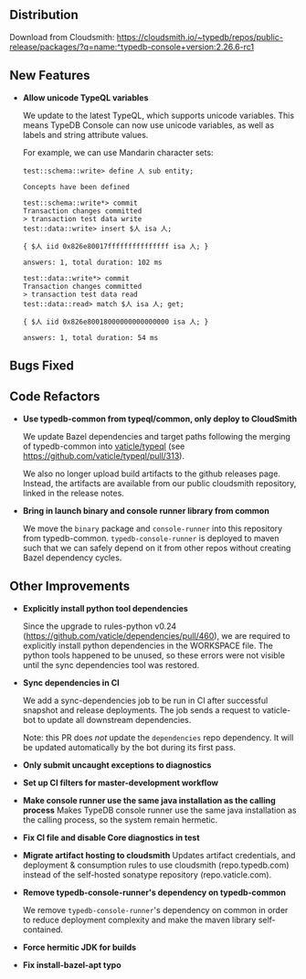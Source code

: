 ## Distribution

Download from Cloudsmith: https://cloudsmith.io/~typedb/repos/public-release/packages/?q=name:^typedb-console+version:2.26.6-rc1


## New Features
- **Allow unicode TypeQL variables**
  
  We update to the latest TypeQL, which supports unicode variables. This means TypeDB Console can now use unicode variables, as well as labels and string attribute values. 
  
  For example, we can use Mandarin character sets:
  
  ```
  test::schema::write> define 人 sub entity;
                    
  Concepts have been defined
  
  test::schema::write*> commit
  Transaction changes committed
  > transaction test data write
  test::data::write> insert $人 isa 人; 
                  
  { $人 iid 0x826e80017fffffffffffffff isa 人; }
  
  answers: 1, total duration: 102 ms
  
  test::data::write*> commit
  Transaction changes committed
  > transaction test data read
  test::data::read> match $人 isa 人; get;
                 
  { $人 iid 0x826e80018000000000000000 isa 人; }
  
  answers: 1, total duration: 54 ms
  ```
  
  
  

## Bugs Fixed


## Code Refactors
- **Use typedb-common from typeql/common, only deploy to CloudSmith**
  
  We update Bazel dependencies and target paths following the merging of typedb-common into [vaticle/typeql](https://github.com/vaticle/typeql/) (see https://github.com/vaticle/typeql/pull/313).
  
  We also no longer upload build artifacts to the github releases page. Instead, the artifacts are available from our public cloudsmith repository, linked in the release notes.
  
  
- **Bring in launch binary and console runner library from common**
  
  We move the `binary` package and `console-runner` into this repository from typedb-common. `typedb-console-runner` is deployed to maven such that we can safely depend on it from other repos without creating Bazel dependency cycles.
  

## Other Improvements
- **Explicitly install python tool dependencies**
  
  Since the upgrade to rules-python v0.24 (https://github.com/vaticle/dependencies/pull/460), we are required to explicitly install python dependencies in the WORKSPACE file. The python tools happened to be unused, so these errors were not visible until the sync dependencies tool was restored.
  
- **Sync dependencies in CI**
  
  We add a sync-dependencies job to be run in CI after successful snapshot and release deployments. The job sends a request to vaticle-bot to update all downstream dependencies.
  
  Note: this PR does _not_ update the `dependencies` repo dependency. It will be updated automatically by the bot during its first pass.
  
- **Only submit uncaught exceptions to diagnostics**

- **Set up CI filters for master-development workflow**

- **Make console runner use the same java installation as the calling process**
  Makes TypeDB console runner use the  same java installation as the calling process, so the system remain hermetic. 
  
- **Fix CI file and disable Core diagnostics in test**

- **Migrate artifact hosting to cloudsmith**
  Updates artifact credentials, and deployment & consumption rules to use cloudsmith (repo.typedb.com) instead of the self-hosted sonatype repository (repo.vaticle.com).
  
- **Remove typedb-console-runner's dependency on typedb-common**
  
  We remove `typedb-console-runner`'s dependency on common in order to reduce deployment complexity and make the maven library self-contained.
  
- **Force hermitic JDK for builds**

- **Fix install-bazel-apt typo**

    
